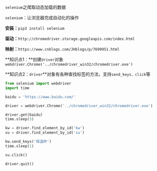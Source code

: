 `selenium`之爬取动态加载的数据

`selenium`：让浏览器完成自动化的操作

**安装：**`pip3 install selenium`

**驱动：**`http://chromedriver.storage.googleapis.com/index.html`

**映射：**`https://www.cnblogs.com/JHblogs/p/7699951.html`



**知识点1：**创建`driver`对象`webdriver.Chrome('../chromedriver_win32/chromedriver.exe')`

**知识点2：`driver`**对象有各种查找标签的方法，支持`send_keys、click`等

```python
from selenium import webdriver
import time

baidu = 'https://www.baidu.com/'

driver = webdriver.Chrome('../chromedriver_win32/chromedriver.exe')

driver.get(baidu)
time.sleep(3)

kw = driver.find_element_by_id('kw')
su = driver.find_element_by_id('su')

kw.send_keys('保温杯')
time.sleep(1)

su.click()

driver.quit()
```
